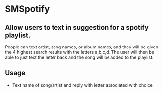 # SMSpotify

## Allow users to text in suggestion for a spotify playlist.

People can text artist, song names, or album names, and they will be
given the 4 highest search results with the letters a,b,c,d. The user
will then be able to just text the letter back and the song will be
added to the playlist.

## Usage

* Text name of song/artist and reply with letter associated with choice

